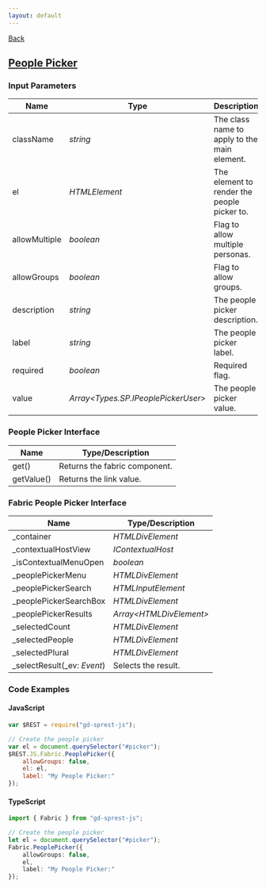 ```yaml
---
layout: default
---
```

<div class="page-info" markdown="1">

[Back](/js/fabric)
## [People Picker](https://dev.office.com/fabric-js/Components/PeoplePicker/PeoplePicker.html)

</div>

### Input Parameters

| Name | Type | Description |
| --- | --- | --- |
| className | _string_ | The class name to apply to the main element. |
| el | _HTMLElement_ | The element to render the people picker to. |
| allowMultiple | _boolean_ | Flag to allow multiple personas. |
| allowGroups | _boolean_ | Flag to allow groups. |
| description | _string_ | The people picker description. |
| label | _string_ | The people picker label. |
| required | _boolean_ | Required flag. |
| value | _Array&lt;Types.SP.IPeoplePickerUser&gt;_ | The people picker value. |

### People Picker Interface

| Name | Type/Description |
| --- | --- |
| get() | Returns the fabric component. |
| getValue() | Returns the link value. |

### Fabric People Picker Interface

| Name | Type/Description |
| --- | --- |
| \_container | _HTMLDivElement_ |
| \_contextualHostView | _IContextualHost_ |
| \_isContextualMenuOpen | _boolean_ |
| \_peoplePickerMenu | _HTMLDivElement_ |
| \_peoplePickerSearch | _HTMLInputElement_ |
| \_peoplePickerSearchBox | _HTMLDivElement_ |
| \_peoplePickerResults | _Array&lt;HTMLDivElement&gt;_ |
| \_selectedCount | _HTMLDivElement_ |
| \_selectedPeople | _HTMLDivElement_ |
| \_selectedPlural | _HTMLDivElement_ |
| \_selectResult(_ev: _Event_) | Selects the result. |

### Code Examples
#### JavaScript
```js
var $REST = require("gd-sprest-js");

// Create the people picker
var el = document.querySelector("#picker");
$REST.JS.Fabric.PeoplePicker({
    allowGroups: false,
    el: el,
    label: "My People Picker:"
});
```
#### TypeScript
```ts
import { Fabric } from "gd-sprest-js";

// Create the people picker
let el = document.querySelector("#picker");
Fabric.PeoplePicker({
    allowGroups: false,
    el,
    label: "My People Picker:"
});
```